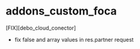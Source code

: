 # addons_custom_foca
[FIX][debo_cloud_conector]
- fix false and array values in res.partner request 
